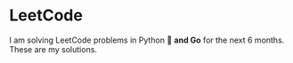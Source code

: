 # LeetCode

I am solving LeetCode problems in Python 🐍 **and Go** for the next 6 months. These are my solutions.
